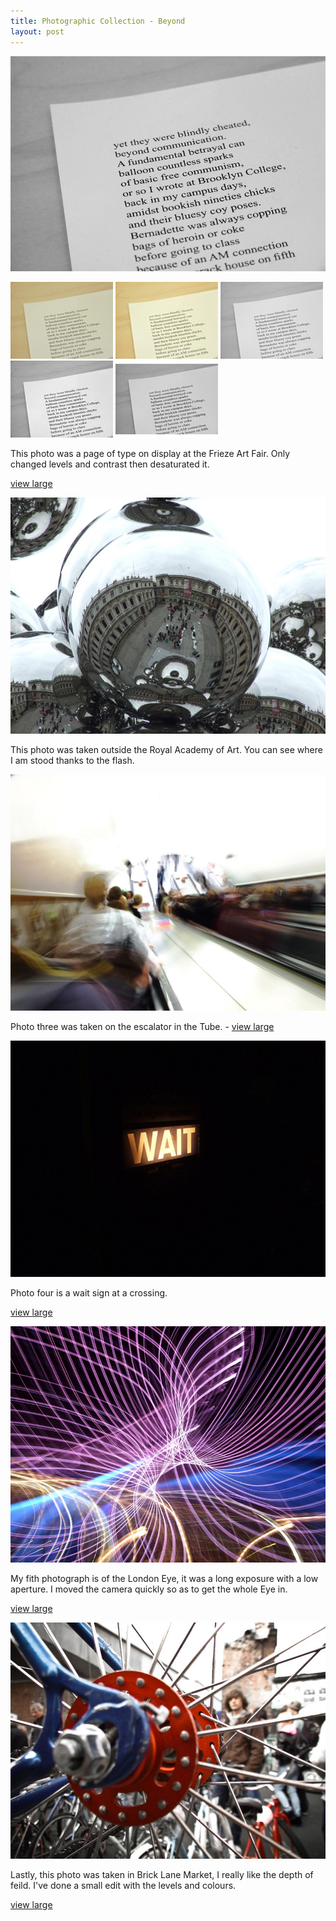 ```yaml
---
title: Photographic Collection - Beyond
layout: post
---
```


![Beyond](/media/images/collections/beyond/001.jpg)

![step one](/media/images/collections/beyond/001a.jpg)
![step two](/media/images/collections/beyond/001b.jpg)
![step three](/media/images/collections/beyond/001c.jpg)
![step four](/media/images/collections/beyond/001d.jpg)
![step five](/media/images/collections/beyond/001e.jpg)

This photo was a page of type on display at the Frieze Art Fair. Only changed levels and contrast then desaturated it.

[view large](/media/images/collections/beyond/001l.jpg)


![view large](/media/images/collections/beyond/002.jpg)

This photo was taken outside the Royal Academy of Art. You can see where I am stood thanks to the flash.

![Beyond](/media/images/collections/beyond/003.jpg)

Photo three was taken on the escalator in the Tube. - [view large](/media/images/collections/beyond/003l.jpg)

![Beyond](/media/images/collections/beyond/004.jpg)

Photo four is a wait sign at a crossing.

[view large](/media/images/collections/beyond/004l.jpg)

![Beyond](/media/images/collections/beyond/005.jpg)

My fith photograph is of the London Eye, it was a long exposure with a low aperture. I moved the camera quickly so as to get the whole Eye in. 

[view large](/media/images/collections/beyond/005l.jpg)


![Beyond](/media/images/collections/beyond/006.jpg)

Lastly, this photo was taken in Brick Lane Market, I really like the depth of feild. I've done a small edit with the levels and colours.

[view large](/media/images/collections/beyond/006l.jpg)
